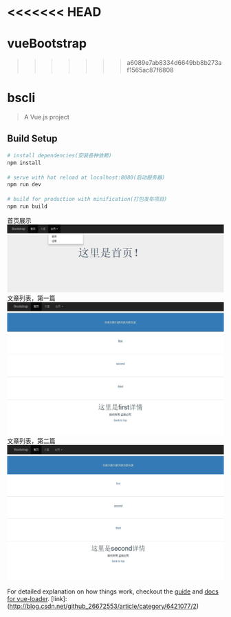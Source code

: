 <<<<<<< HEAD
=======
# vueBootstrap
>>>>>>> a6089e7ab8334d6649bb8b273af1565ac87f6808
# bscli

> A Vue.js project

## Build Setup

``` bash
# install dependencies(安装各种依赖)
npm install

# serve with hot reload at localhost:8080(启动服务器)
npm run dev

# build for production with minification(打包发布项目)
npm run build
```

首页展示
![](https://github.com/shenshuai89/vue2/blob/master/vueBootstrap/static/01.jpg)
文章列表，第一篇
![](https://github.com/shenshuai89/vue2/blob/master/vueBootstrap/static/02.jpg)
文章列表，第二篇
![](https://github.com/shenshuai89/vue2/blob/master/vueBootstrap/static/03.jpg)

For detailed explanation on how things work, checkout the [guide](http://vuejs-templates.github.io/webpack/) and [docs for vue-loader](http://vuejs.github.io/vue-loader).
[link]:(http://blog.csdn.net/github_26672553/article/category/6421077/2)

